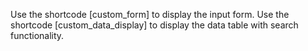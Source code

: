 Use the shortcode [custom_form] to display the input form.
Use the shortcode [custom_data_display] to display the data table with search functionality.
